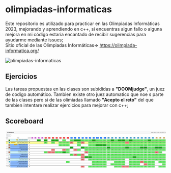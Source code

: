 # olimpiadas-informaticas
Este repositorio es utilizado para practicar en las Olimpiadas Informáticas 2023, mejorando y aprendiendo en c++, si encuentras algun fallo
o alguna mejora en mi código estaria encantado de recibir sugerencias para ayudarme mediante issues;  
Sitio oficial de las Olimpiadas Informáticas=> https://olimpiada-informatica.org/  

![olimpiadas-informaticas](https://olimpiada-informatica.org/sites/default/files/OIE_2.png)

## Ejercicios
Las tareas propuestas en las clases son subididas a **"DOOMjudge"**, un juez de codigo automático.
Tambien existe otro juez automatico que noe s parte de las clases pero si de las olimiadas llamado **"Acepto el reto"**
del que tambien intentare realizar ejercicios para mejorar con c++;

## Scoreboard
![olimpiadas-informaticas-score](./img/ol_score.png)

